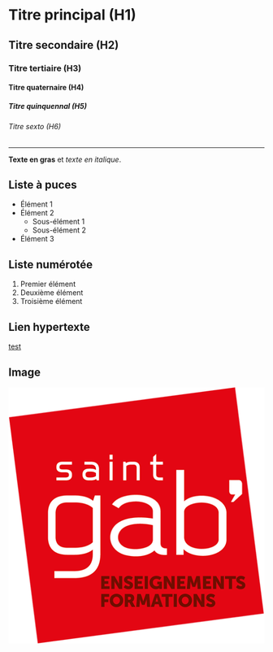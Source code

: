 # Titre principal (H1)

## Titre secondaire (H2)

### Titre tertiaire (H3)

#### Titre quaternaire (H4)

##### Titre quinquennal (H5)

###### Titre sexto (H6)

---

**Texte en gras** et *texte en italique*.

## Liste à puces

- Élément 1
- Élément 2
  - Sous-élément 1
  - Sous-élément 2
- Élément 3

## Liste numérotée

1. Premier élément
2. Deuxième élément
3. Troisième élément

## Lien hypertexte

[test](https://twitch.tv/Bryan_Drouet)

## Image

![Image](assets/icon.png)